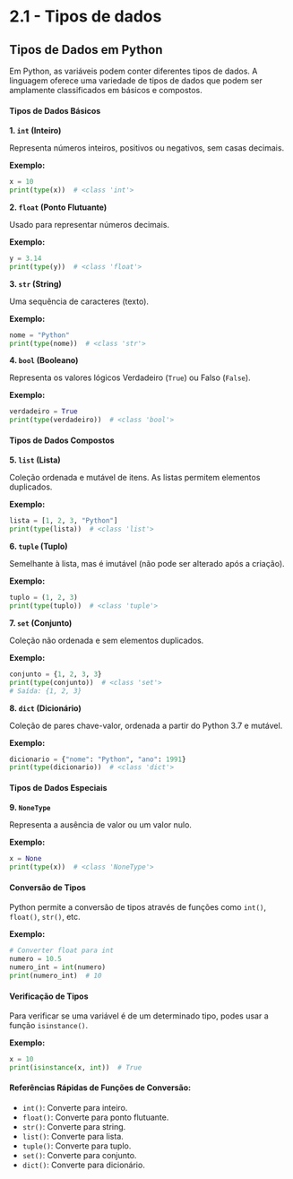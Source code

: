 # 2.1 - Tipos de dados

## Tipos de Dados em Python

Em Python, as variáveis podem conter diferentes tipos de dados. A linguagem oferece uma variedade de tipos de dados que podem ser amplamente classificados em básicos e compostos.

#### Tipos de Dados Básicos

**1. `int` (Inteiro)**

Representa números inteiros, positivos ou negativos, sem casas decimais.

**Exemplo:**

```python
x = 10
print(type(x))  # <class 'int'>
```

**2. `float` (Ponto Flutuante)**

Usado para representar números decimais.

**Exemplo:**

```python
y = 3.14
print(type(y))  # <class 'float'>
```

**3. `str` (String)**

Uma sequência de caracteres (texto).

**Exemplo:**

```python
nome = "Python"
print(type(nome))  # <class 'str'>
```

**4. `bool` (Booleano)**

Representa os valores lógicos Verdadeiro (`True`) ou Falso (`False`).

**Exemplo:**

```python
verdadeiro = True
print(type(verdadeiro))  # <class 'bool'>
```

#### Tipos de Dados Compostos

**5. `list` (Lista)**

Coleção ordenada e mutável de itens. As listas permitem elementos duplicados.

**Exemplo:**

```python
lista = [1, 2, 3, "Python"]
print(type(lista))  # <class 'list'>
```

**6. `tuple` (Tuplo)**

Semelhante à lista, mas é imutável (não pode ser alterado após a criação).

**Exemplo:**

```python
tuplo = (1, 2, 3)
print(type(tuplo))  # <class 'tuple'>
```

**7. `set` (Conjunto)**

Coleção não ordenada e sem elementos duplicados.

**Exemplo:**

```python
conjunto = {1, 2, 3, 3}
print(type(conjunto))  # <class 'set'>
# Saída: {1, 2, 3}
```

**8. `dict` (Dicionário)**

Coleção de pares chave-valor, ordenada a partir do Python 3.7 e mutável.

**Exemplo:**

```python
dicionario = {"nome": "Python", "ano": 1991}
print(type(dicionario))  # <class 'dict'>
```

#### Tipos de Dados Especiais

**9. `NoneType`**

Representa a ausência de valor ou um valor nulo.

**Exemplo:**

```python
x = None
print(type(x))  # <class 'NoneType'>
```

#### Conversão de Tipos

Python permite a conversão de tipos através de funções como `int()`, `float()`, `str()`, etc.

**Exemplo:**

```python
# Converter float para int
numero = 10.5
numero_int = int(numero)
print(numero_int)  # 10
```

#### Verificação de Tipos

Para verificar se uma variável é de um determinado tipo, podes usar a função `isinstance()`.

**Exemplo:**

```python
x = 10
print(isinstance(x, int))  # True
```

#### Referências Rápidas de Funções de Conversão:

* `int()`: Converte para inteiro.
* `float()`: Converte para ponto flutuante.
* `str()`: Converte para string.
* `list()`: Converte para lista.
* `tuple()`: Converte para tuplo.
* `set()`: Converte para conjunto.
* `dict()`: Converte para dicionário.
